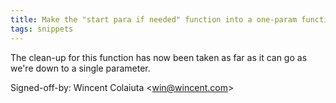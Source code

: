 ```yaml
---
title: Make the "start para if needed" function into a one-param function (wikitext, a9ad57d)
tags: snippets
---
```


The clean-up for this function has now been taken as far as it can go as we're down to a single parameter.

Signed-off-by: Wincent Colaiuta &lt;win@wincent.com&gt;
